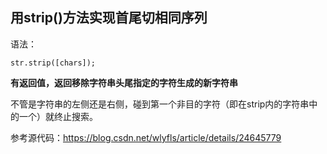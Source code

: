 
## 用strip()方法实现首尾切相同序列

语法：
```
str.strip([chars]);
```
**有返回值，返回移除字符串头尾指定的字符生成的新字符串**  

不管是字符串的左侧还是右侧，碰到第一个非目的字符（即在strip内的字符串中的一个）就终止搜索。  

参考源代码：https://blog.csdn.net/wlyfls/article/details/24645779
